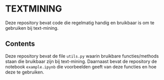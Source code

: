 # TEXTMINING

Deze repository bevat code die regelmatig handig en bruikbaar is om te gebruiken bij text-mining.

## Contents
Deze repository bevat de file `utils.py` waarin bruikbare functies/methods staan die bruikbaar zijn bij text-mining. Daarnaast bevat de repository de notebook `example.ipynb` die voorbeelden geeft van deze functies en hoe deze te gebruiken.

